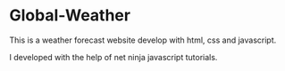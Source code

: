 # Global-Weather

This is a weather forecast website develop with html, css and javascript.


I developed with the help of net ninja javascript tutorials.
